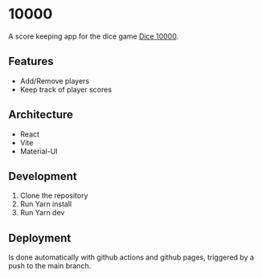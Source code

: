 # 10000
A score keeping app for the dice game  [Dice 10000](https://en.wikipedia.org/wiki/Dice_10000).

## Features
- Add/Remove players
- Keep track of player scores

## Architecture
- React
- Vite
- Material-UI

## Development
1. Clone the repository
2. Run Yarn install
3. Run Yarn dev

## Deployment
Is done automatically with github actions and github pages, triggered by a push to the main branch.